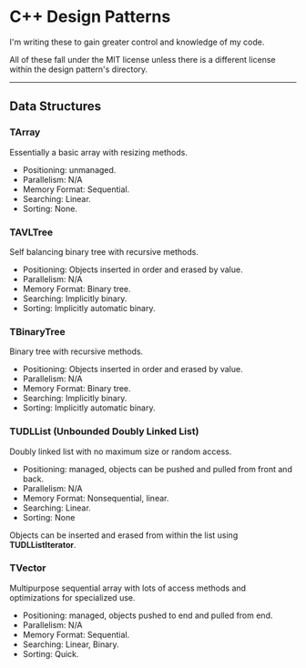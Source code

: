 # C++ Design Patterns

I'm writing these to gain greater control and knowledge of my code.

All of these fall under the MIT license unless there is a different license within the design pattern's directory.

---
## Data Structures

### TArray
Essentially a basic array with resizing methods.

- Positioning: unmanaged.
- Parallelism: N/A
- Memory Format: Sequential.
- Searching: Linear.
- Sorting: None.

### TAVLTree
Self balancing binary tree with recursive methods.

- Positioning: Objects inserted in order and erased by value.
- Parallelism: N/A
- Memory Format: Binary tree.
- Searching: Implicitly binary.
- Sorting: Implicitly automatic binary.

### TBinaryTree
Binary tree with recursive methods.

- Positioning: Objects inserted in order and erased by value.
- Parallelism: N/A
- Memory Format: Binary tree.
- Searching: Implicitly binary.
- Sorting: Implicitly automatic binary.

### TUDLList (Unbounded Doubly Linked List)
Doubly linked list with no maximum size or random access.

- Positioning: managed, objects can be pushed and pulled from front and back.
- Parallelism: N/A
- Memory Format: Nonsequential, linear.
- Searching: Linear.
- Sorting: None

Objects can be inserted and erased from within the list using **TUDLListIterator**.

### TVector
Multipurpose sequential array with lots of access methods and optimizations for specialized use.

- Positioning: managed, objects pushed to end and pulled from end.
- Parallelism: N/A
- Memory Format: Sequential.
- Searching: Linear, Binary.
- Sorting: Quick.
